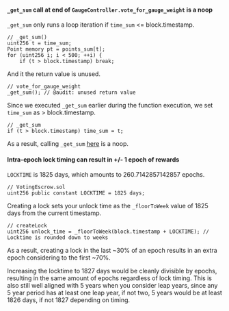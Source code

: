 #### `_get_sum` call at end of `GaugeController.vote_for_gauge_weight` is a noop

`_get_sum` only runs a loop iteration if `time_sum` <= block.timestamp. 

```solidity
// _get_sum()
uint256 t = time_sum;
Point memory pt = points_sum[t];
for (uint256 i; i < 500; ++i) {
	if (t > block.timestamp) break;
```

And it the return value is unused.

```solidity
// vote_for_gauge_weight
_get_sum(); // @audit: unused return value
```

Since we executed `_get_sum` earlier during the function execution, we set `time_sum` as > block.timestamp.

```solidity
// _get_sum
if (t > block.timestamp) time_sum = t;
```

As a result, calling `_get_sum` [here](https://github.com/code-423n4/2023-08-verwa/blob/498a3004d577c8c5d0c71bff99ea3a7907b5ec23/src/GaugeController.sol#L272) is a noop.


#### Intra-epoch lock timing can result in +/- 1 epoch of rewards

`LOCKTIME` is 1825 days, which amounts to 260.7142857142857 epochs.

```solidity
// VotingEscrow.sol
uint256 public constant LOCKTIME = 1825 days;
```

Creating a lock sets your unlock time as the `_floorToWeek` value of 1825 days from the current timestamp. 

```solidity
// createLock
uint256 unlock_time = _floorToWeek(block.timestamp + LOCKTIME); // Locktime is rounded down to weeks
```

As a result, creating a lock in the last ~30% of an epoch results in an extra epoch considering to the first ~70%.

Increasing the locktime to 1827 days would be cleanly divisible by epochs, resulting in the same amount of epochs regardless of lock timing. This is also still well aligned with 5 years when you consider leap years, since any 5 year period has at least one leap year, if not two, 5 years would be at least 1826 days, if not 1827 depending on timing.
